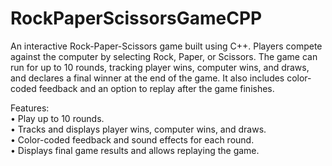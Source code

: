 # RockPaperScissorsGameCPP
An interactive Rock-Paper-Scissors game built using C++. Players compete against the computer by selecting Rock, Paper, or Scissors. The game can run for up to 10 rounds, tracking player wins, computer wins, and draws, and declares a final winner at the end of the game. It also includes color-coded feedback and an option to replay after the game finishes.   


Features:    
•	Play up to 10 rounds.  
•	Tracks and displays player wins, computer wins, and draws.  
•	Color-coded feedback and sound effects for each round.  
•	Displays final game results and allows replaying the game.  
 
